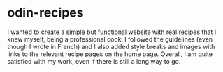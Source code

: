 # odin-recipes
I wanted to create a simple but functional website with real recipes that I knew myself, being a professional cook. I followed the guidelines (even though I wrote in French) and I also added style breaks and images with links to the relevant recipe pages on the home page. Overall, I am quite satisfied with my work, even if there is still a long way to go.